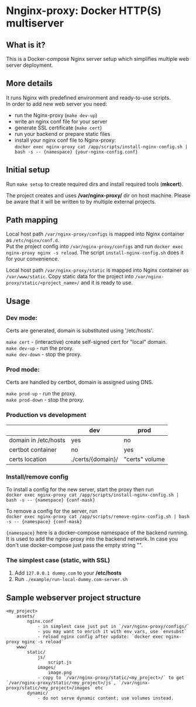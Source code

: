 # Nnginx-proxy: Docker HTTP(S) multiserver

## What is it?

This is a Docker-compose Nginx server setup which simplifies multiple web server deployment.  

## More details

It runs Nginx with predefined environment and ready-to-use scripts.  
In order to add new web server you need:
  - run the Nginx-proxy (`make dev-up`)
  - write an nginx conf file for your server
  - generate SSL certificate (`make cert`)
  - run your backend or prepare static files
  - install your nginx conf file to Nginx-proxy:  
  `docker exec nginx-proxy cat /app/scripts/install-nginx-config.sh | bash -s -- {namespace} {your-nginx-config.conf}`

## Initial setup

Run `make setup` to create required dirs and install required tools (**mkcert**).

The project creates and uses **/var/nginx-proxy/** dir on host machine. Please be aware that it will be written to by multiple external projects.

## Path mapping

Local host path `/var/nginx-proxy/configs` is mapped into Nginx container as `/etc/nginx/conf.d`.  
Put the project config into `/var/nginx-proxy/configs` and run `docker exec nginx-proxy nginx -s reload`. The script `install-nginx-config.sh` does it for your convenience.

Local host path `/var/nginx-proxy/static` is mapped into Nginx container as `/var/www/static`.
Copy static data for the project into `/var/nginx-proxy/static/<project_name>/` and it is ready to use.

## Usage

### Dev mode: 

Certs are generated, domain is substituted using '/etc/hosts'.

`make cert`      - (interactive) create self-signed cert for "local" domain.  
`make dev-up`    - run the proxy.  
`make dev-down`  - stop the proxy.  

### Prod mode: 

Certs are handled by certbot, domain is assigned using DNS.  

`make prod-up`    - run the proxy.  
`make prod-down`  - stop the proxy.

### Production vs development

|   | dev | prod
|---|---|---
| domain in /etc/hosts | yes | no
| certbot container | no | yes
| certs location | ./certs/{domain}/ | "certs" volume

### Install/remove config

To install a config for the new server, start the proxy then run  
`docker exec nginx-proxy cat /app/scripts/install-nginx-config.sh | bash -s -- {namespace} {conf-mask}`

To remove a config for the server, run  
`docker exec nginx-proxy cat /app/scripts/remove-nginx-config.sh | bash -s -- {namespace} {conf-mask}`

`{namespace}` here is a docker-compose namespace of the backend running. It is used to add the nginx-proxy into the backend network. In case you don't use docker-compose just pass the empty string "".

### The simplest case (static, with SSL)

1. Add `127.0.0.1 dummy.com` to your **/etc/hosts**
2. Run `./example/run-local-dummy.com-server.sh`

## Sample webserver project structure

```
<my_project>
    assets/
        nginx.conf
            - in simplest case just put in `/var/nginx-proxy/configs/`
            - you may want to enrich it with env vars, use `envsubst`
            - reload nginx config after update: `docker exec nginx-proxy nginx -s reload`
    www/
        static/
            js/
                script.js
            images/
                image.png
            - copy to `/var/nginx-proxy/static/<my_project>/` to get `/var/nginx-proxy/static/<my_project>/js`, `/var/nginx-proxy/static/<my_project>/images` etc
        dynamic/
            - do not serve dynamic content; use volumes instead.
```